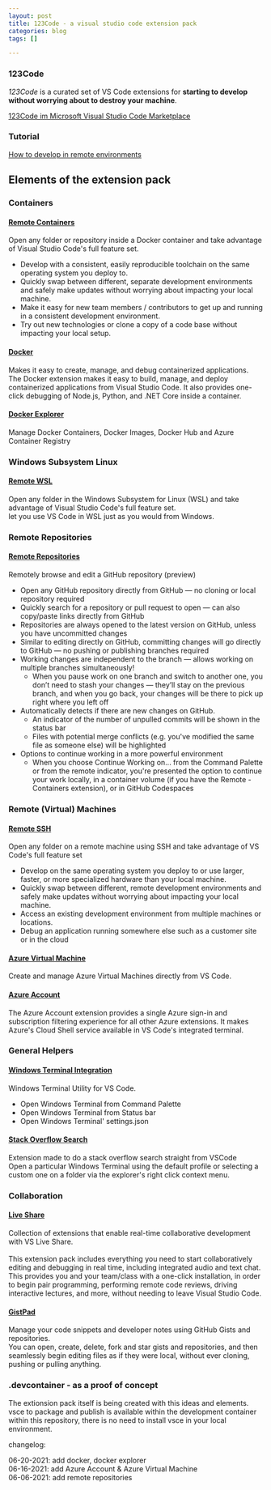 ```yaml
---
layout: post
title: 123Code - a visual studio code extension pack
categories: blog
tags: []

---
```

### 123Code

_123Code_ is a curated set of VS Code extensions for **starting to develop without worrying about to destroy your machine**.

[123Code im Microsoft Visual Studio Code Marketplace](https://marketplace.visualstudio.com/items?itemName=holgerimbery.123code)

### Tutorial

[How to develop in remote environments](https://the.cognitiveservices.ninja/blog/2021/05/30/visual-studio-code-remote-development.html)

## Elements of the extension pack

### Containers

#### [Remote Containers](https://marketplace.visualstudio.com/items?itemName=ms-vscode-remote.remote-containers)

Open any folder or repository inside a Docker container and take advantage of Visual Studio Code's full feature set. <br>

* Develop with a consistent, easily reproducible toolchain on the same operating system you deploy to.
* Quickly swap between different, separate development environments and safely make updates without worrying about impacting your local machine.
* Make it easy for new team members / contributors to get up and running in a consistent development environment.
* Try out new technologies or clone a copy of a code base without impacting your local setup.

#### [Docker](https://marketplace.visualstudio.com/items?itemName=ms-azuretools.vscode-docker)

Makes it easy to create, manage, and debug containerized applications.
<br>
The Docker extension makes it easy to build, manage, and deploy containerized applications from Visual Studio Code. It also provides one-click debugging of Node.js, Python, and .NET Core inside a container.

#### [Docker Explorer](https://marketplace.visualstudio.com/items?itemName=formulahendry.docker-explorer)

Manage Docker Containers, Docker Images, Docker Hub and Azure Container Registry

### Windows Subsystem Linux

#### [Remote WSL](https://marketplace.visualstudio.com/items?itemName=ms-vscode-remote.remote-wsl)

Open any folder in the Windows Subsystem for Linux (WSL) and take advantage of Visual Studio Code's full feature set.
<br>
let you use VS Code in WSL just as you would from Windows.

### Remote Repositories

#### [Remote Repositories](https://marketplace.visualstudio.com/items?itemName=GitHub.remotehub-insiders)

Remotely browse and edit a GitHub repository (preview)
<br>

* Open any GitHub repository directly from GitHub — no cloning or local repository required
* Quickly search for a repository or pull request to open — can also copy/paste links directly from GitHub
* Repositories are always opened to the latest version on GitHub, unless you have uncommitted changes
* Similar to editing directly on GitHub, committing changes will go directly to GitHub — no pushing or publishing branches required
* Working changes are independent to the branch — allows working on multiple branches simultaneously!
  * When you pause work on one branch and switch to another one, you don’t need to stash your changes — they’ll stay on the previous branch, and when you go back, your changes will be there to pick up right where you left off
* Automatically detects if there are new changes on GitHub.
  * An indicator of the number of unpulled commits will be shown in the status bar
  * Files with potential merge conflicts (e.g. you've modified the same file as someone else) will be highlighted
* Options to continue working in a more powerful environment
  * When you choose Continue Working on... from the Command Palette or from the remote indicator, you're presented the option to continue your work locally, in a container volume (if you have the Remote - Containers extension), or in GitHub Codespaces

### Remote (Virtual) Machines

#### [Remote SSH](https://marketplace.visualstudio.com/items?itemName=ms-vscode-remote.remote-ssh)

Open any folder on a remote machine using SSH and take advantage of VS Code's full feature set
<br>

* Develop on the same operating system you deploy to or use larger, faster, or more specialized hardware than your local machine.
* Quickly swap between different, remote development environments and safely make updates without worrying about impacting your local machine.
* Access an existing development environment from multiple machines or locations.
* Debug an application running somewhere else such as a customer site or in the cloud

#### [Azure Virtual Machine](https://marketplace.visualstudio.com/items?itemName=ms-azuretools.vscode-azurevirtualmachines)

Create and manage Azure Virtual Machines directly from VS Code.

#### [Azure Account](https://marketplace.visualstudio.com/items?itemName=ms-vscode.azure-account)

The Azure Account extension provides a single Azure sign-in and subscription filtering experience for all other Azure extensions. It makes Azure's Cloud Shell service available in VS Code's integrated terminal.

### General Helpers

#### [Windows Terminal Integration](https://marketplace.visualstudio.com/items?itemName=Tyriar.windows-terminal)

Windows Terminal Utility for VS Code.
<br>

* Open Windows Terminal from Command Palette
* Open Windows Terminal from Status bar
* Open Windows Terminal' settings.json

#### [Stack Overflow Search](https://marketplace.visualstudio.com/items?itemName=gcrev93.StackSearchExt)

Extension made to do a stack overflow search straight from VSCode
<br>
Open a particular Windows Terminal using the default profile or selecting a custom one on a folder via the explorer's right click context menu.

### Collaboration

#### [Live Share](https://marketplace.visualstudio.com/items?itemName=MS-vsliveshare.vsliveshare-pack)

Collection of extensions that enable real-time collaborative development with VS Live Share.  
<br>
This extension pack includes everything you need to start collaboratively editing and debugging in real time, including integrated audio and text chat. This provides you and your team/class with a one-click installation, in order to begin pair programming, performing remote code reviews, driving interactive lectures, and more, without needing to leave Visual Studio Code.

#### [GistPad](https://marketplace.visualstudio.com/items?itemName=vsls-contrib.gistfs)

Manage your code snippets and developer notes using GitHub Gists and repositories.  
You can open, create, delete, fork and star gists and repositories, and then seamlessly begin editing files as if they were local, without ever cloning, pushing or pulling anything.

### .devcontainer - as a proof of concept

The extionsion pack itself is being created with this ideas and elements.
vsce to package and publish is available within the development container within this repository, there is no need to install vsce in your local environment.

changelog:

06-20-2021: add docker, docker explorer  
06-16-2021: add Azure Account & Azure Virtual Machine  
06-06-2021: add remote repositories